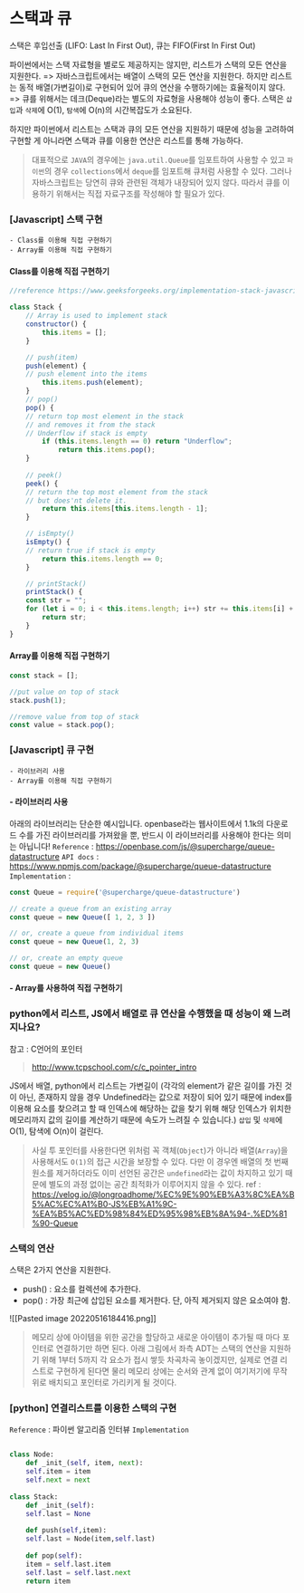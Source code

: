 # 스택과 큐
스택은 후입선출 (LIFO: Last In First Out),
큐는 FIFO(First In First Out)

파이썬에서는 스택 자료형을 별로도 제공하지는 않지만, 리스트가 스택의 모든 연산을 지원한다.
=> 자바스크립트에서는 배열이 스택의 모든 연산을 지원한다.
하지만 리스트는 동적 배열(가변길이)로 구현되어 있어 큐의 연산을 수행하기에는 효율적이지 않다.
=> 큐를 위해서는 데크(Deque)라는 별도의 자료형을 사용해야 성능이 좋다.
스택은 `삽입`과 `삭제`에 O(1), `탐색`에 O(n)의 시간복잡도가 소요된다.

하지만 파이썬에서 리스트는 스택과 큐의 모든 연산을 지원하기 때문에 성능을 고려하여 구현할 게 아니라면 스택과 큐를 이용한 연산은 리스트를 통해 가능하다. 

> 대표적으로 `JAVA`의 경우에는 `java.util.Queue`를 임포트하여 사용할 수 있고 `파이썬`의 경우 `collections`에서 `deque`를 임포트해 큐처럼 사용할 수 있다. 그러나 자바스크립트는 당연히 큐와 관련된 객체가 내장되어 있지 않다. 따라서 큐를 이용하기 위해서는 직접 자료구조를 작성해야 할 필요가 있다.

### [Javascript] 스택 구현
```
- Class를 이용해 직접 구현하기
- Array를 이용해 직접 구현하기
```

#### Class를 이용해 직접 구현하기
```javascript
//reference https://www.geeksforgeeks.org/implementation-stack-javascript/

class Stack {
	// Array is used to implement stack
	constructor() {
		this.items = [];
	}

	// push(item)
	push(element) {
	// push element into the items
		this.items.push(element);
	}
	// pop()
	pop() {
	// return top most element in the stack
	// and removes it from the stack
	// Underflow if stack is empty
		if (this.items.length == 0) return "Underflow";
			return this.items.pop();
	}
	
	// peek()
	peek() {
	// return the top most element from the stack
	// but does'nt delete it.
		return this.items[this.items.length - 1];
	}

	// isEmpty()
	isEmpty() {
	// return true if stack is empty
		return this.items.length == 0;
	}

	// printStack()
	printStack() {
	const str = "";
	for (let i = 0; i < this.items.length; i++) str += this.items[i] + " ";
		return str;
	}
}
```

#### Array를 이용해 직접 구현하기
```javascript
const stack = [];

//put value on top of stack
stack.push(1);

//remove value from top of stack
const value = stack.pop();
```

### [Javascript] 큐 구현
```
- 라이브러리 사용
- Array를 이용해 직접 구현하기
```

#### - 라이브러리 사용
아래의 라이브러리는 단순한 예시입니다.
openbase라는 웹사이트에서 1.1k의 다운로드 수를 가진 라이브러리를 가져왔을 뿐, 반드시 이 라이브러리를 사용해야 한다는 의미는 아닙니다!
`Reference` : 
https://openbase.com/js/@supercharge/queue-datastructure
`API docs`
: https://www.npmjs.com/package/@supercharge/queue-datastructure
`Implementation` : 
```Javascript
const Queue = require('@supercharge/queue-datastructure')

// create a queue from an existing array
const queue = new Queue([ 1, 2, 3 ])

// or, create a queue from individual items
const queue = new Queue(1, 2, 3)

// or, create an empty queue
const queue = new Queue()
```
#### - Array를 사용하여 직접 구현하기

### python에서 리스트, JS에서 배열로 큐 연산을 수행했을 때 성능이 왜 느려지나요?

참고 : C언어의 포인터
> http://www.tcpschool.com/c/c_pointer_intro

JS에서 배열, python에서 리스트는 가변길이 (각각의 element가 같은 길이를 가진 것이 아닌, 존재하지 않을 경우 Undefined라는 값으로 저장이 되어 있기 때문에 index를 이용해 요소를 찾으려고 할 때 인덱스에 해당하는 값을 찾기 위해 해당 인덱스가 위치한 메모리까지 값의 길이를 계산하기 때문에 속도가 느려질 수 있습니다.)
`삽입` 및  `삭제`에 O(1), 탐색에 O(n)이 걸린다.

>  사실 투 포인터를 사용한다면 위처럼 꼭 객체(`Object`)가 아니라 배열(`Array`)을 사용해서도 `O(1)`의 접근 시간을 보장할 수 있다. 다만 이 경우엔 배열의 첫 번째 원소를 제거하더라도 이미 선언된 공간은 `undefined`라는 값이 차지하고 있기 때문에 별도의 과정 없이는 공간 최적화가 이루어지지 않을 수 있다.
   ref : https://velog.io/@longroadhome/%EC%9E%90%EB%A3%8C%EA%B5%AC%EC%A1%B0-JS%EB%A1%9C-%EA%B5%AC%ED%98%84%ED%95%98%EB%8A%94-.%ED%81%90-Queue

### 스택의 연산
스택은 2가지 연산을 지원한다.
 - push() : 요소를 컬렉션에 추가한다.
 - pop() : 가장 최근에 삽입된 요소를 제거한다.
    단, 아직 제거되지 않은 요소여야 함.

![[Pasted image 20220516184416.png]]
> 메모리 상에 아이템을 위한 공간을 할당하고 새로운 아이템이 추가될 때 마다 포인터로 연결하기만 하면 된다. 아래 그림에서 좌측 ADT는 스택의 연산을 지원하기 위해 1부터 5까지 각 요소가 접시 쌓듯 차곡차곡 놓이겠지만, 실제로 연결 리스트로 구현하게 된다면 물리 메모리 상에는 순서와 관계 없이 여기저기에 무작위로 배치되고 포인터로 가리키게 될 것이다.

### [python] 연결리스트를 이용한 스택의 구현
`Reference`
: 파이썬 알고리즘 인터뷰
`Implementation`
```python

class Node:
	def _init_(self, item, next):
	self.item = item
	self.next = next
	
class Stack:
	def _init_(self):
	self.last = None
	
	def push(self,item):
	self.last = Node(item,self.last)
	
	def pop(self):
	item = self.last.item
	self.last = self.last.next
	return item
```
